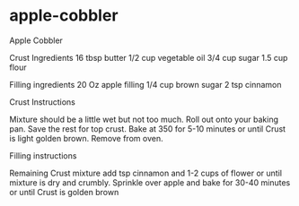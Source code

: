 # apple-cobbler
Apple Cobbler

Crust Ingredients
16 tbsp butter
1/2 cup vegetable oil
3/4 cup sugar
1.5 cup flour

Filling ingredients
20 Oz apple filling
1/4 cup brown sugar
2 tsp cinnamon

Crust Instructions 

Mixture should be a little wet but not too much. Roll out onto your baking pan. Save the rest for top crust. Bake at 350 for 5-10 minutes or until Crust is light golden brown. Remove from oven.

Filling instructions

 Remaining Crust mixture add tsp cinnamon and 1-2 cups of flower or until mixture is dry and crumbly.  Sprinkle over apple and bake for 30-40 minutes or until Crust is golden brown 
